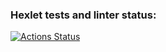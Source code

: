 ### Hexlet tests and linter status:
[![Actions Status](https://github.com/botirk/frontend-project-lvl3/workflows/hexlet-check/badge.svg)](https://github.com/botirk/frontend-project-lvl3/actions)
